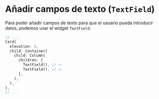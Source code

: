 # Añadir campos de texto (`TextField`)

Para poder añadir campos de texto para que el usuario pueda introducir datos, podemos usar el widget `TextField`:

```dart
// ...
Card(
  elevation: 5,
  child: Container(
    child: Column(
      children: [
        TextField(), // <-
        TextField(), // <-
      ],
    ),
  ),
),
// ...
```